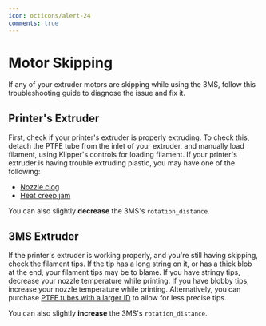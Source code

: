```yaml
---
icon: octicons/alert-24
comments: true
---
```


# Motor Skipping

If any of your extruder motors are skipping while using the 3MS, follow this troubleshooting guide to diagnose the issue and fix it.

## Printer's Extruder

First, check if your printer's extruder is properly extruding. To check this, detach the PTFE tube from the inlet of your extruder, and manually load filament, using Klipper's controls for loading filament. If your printer's extruder is having trouble extruding plastic, you may have one of the following:

- [Nozzle clog](https://all3dp.com/2/3d-printer-nozzle-cleaning-the-easiest-way-to-do-it/)
- [Heat creep jam](https://all3dp.com/2/3d-printer-heat-creep/)

You can also slightly **decrease** the 3MS's `rotation_distance`.

## 3MS Extruder

If the printer's extruder is working properly, and you're still having skipping, check the filament tips. If the tip has a long string on it, or has a thick blob at the end, your filament tips may be to blame. If you have stringy tips, decrease your nozzle temperature while printing. If you have blobby tips, increase your nozzle temperature while printing. Alternatively, you can purchase [PTFE tubes with a larger ID](https://a.co/d/7o45tW5) to allow for less precise tips.

You can also slightly **increase** the 3MS's `rotation_distance`.
